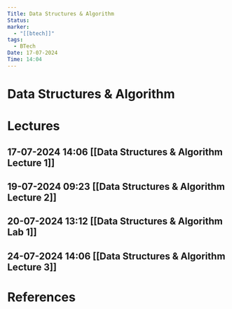 ```yaml
---
Title: Data Structures & Algorithm
Status: 
marker:
  - "[[btech]]"
tags:
  - BTech
Date: 17-07-2024
Time: 14:04
---
```

# Data Structures & Algorithm

# Lectures

## 17-07-2024 14:06 [[Data Structures & Algorithm Lecture 1]]
## 19-07-2024 09:23 [[Data Structures & Algorithm Lecture 2]]
## 20-07-2024 13:12 [[Data Structures & Algorithm Lab 1]]
## 24-07-2024 14:06 [[Data Structures & Algorithm Lecture 3]]

# References
